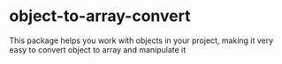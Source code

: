 # object-to-array-convert
 This package helps you work with objects in your project, making it very easy to convert object to array and manipulate it
